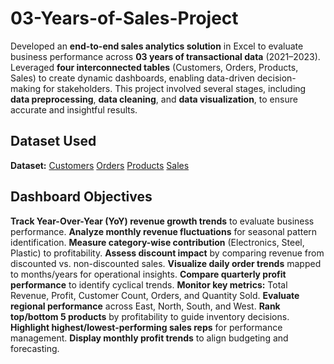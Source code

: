 # 03-Years-of-Sales-Project
Developed an **end-to-end sales analytics solution** in Excel to evaluate business performance across **03 years of transactional data** (2021–2023). Leveraged **four interconnected tables** (Customers, Orders, Products, Sales) to create dynamic dashboards, enabling data-driven decision-making for stakeholders. This project involved several stages, including **data preprocessing**, **data cleaning**, and **data visualization**, to ensure accurate and insightful results.
## Dataset Used
**Dataset:** 
[Customers](https://github.com/Muhammad-Jan/3-Years-of-Sales-roject/blob/main/Customers.csv)
[Orders](https://github.com/Muhammad-Jan/3-Years-of-Sales-Project/blob/main/Orders.csv)
[Products](https://github.com/Muhammad-Jan/3-Years-of-Sales-Project/blob/main/Products.csv)
[Sales](https://github.com/Muhammad-Jan/3-Years-of-Sales-Project/blob/main/Sales.csv)
## Dashboard Objectives
**Track Year-Over-Year (YoY) revenue growth trends** to evaluate business performance.
**Analyze monthly revenue fluctuations** for seasonal pattern identification.
**Measure category-wise contribution** (Electronics, Steel, Plastic) to profitability.
**Assess discount impact** by comparing revenue from discounted vs. non-discounted sales.
**Visualize daily order trends** mapped to months/years for operational insights.
**Compare quarterly profit performance** to identify cyclical trends.
**Monitor key metrics:** Total Revenue, Profit, Customer Count, Orders, and Quantity Sold.
**Evaluate regional performance** across East, North, South, and West.
**Rank top/bottom 5 products** by profitability to guide inventory decisions.
**Highlight highest/lowest-performing sales reps** for performance management.
**Display monthly profit trends** to align budgeting and forecasting.

